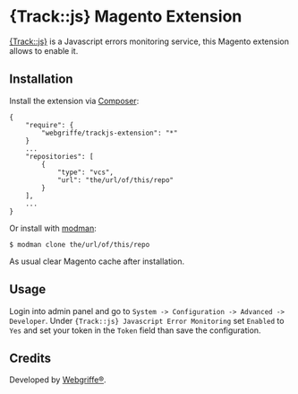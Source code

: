 {Track::js} Magento Extension
=============================

[{Track::js}](https://trackjs.com/) is a Javascript errors monitoring service, this Magento extension allows to enable it.

Installation
------------

Install the extension via [Composer](https://getcomposer.org/):

	{
		"require": {
			"webgriffe/trackjs-extension": "*"
		}
    	...
	    "repositories": [
    	    {
        	    "type": "vcs",
            	"url": "the/url/of/this/repo"
        	}
	    ],
    	...
	}

Or install with [modman](https://github.com/colinmollenhour/modman):
	
	$ modman clone the/url/of/this/repo
	
As usual clear Magento cache after installation.

Usage
-----

Login into admin panel and go to `System -> Configuration -> Advanced -> Developer`. Under `{Track::js} Javascript Error Monitoring` set `Enabled` to `Yes` and set your token in the `Token` field than save the configuration.

Credits
-------

Developed by [Webgriffe®](http://www.webgriffe.com).